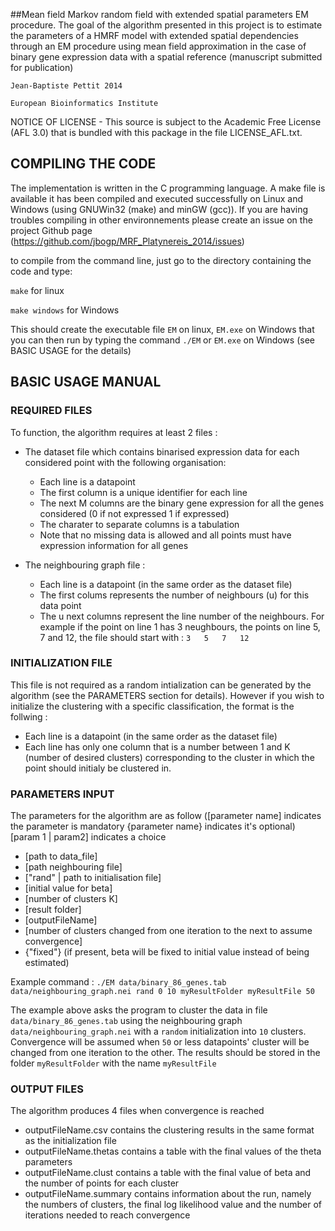 ##Mean field Markov random field with extended spatial parameters EM procedure.
The goal of the algorithm presented in this project is to estimate the parameters of a HMRF model with extended spatial dependencies through an EM procedure using mean field approximation in the case of binary gene expression data with a spatial reference (manuscript submitted for publication)

`Jean-Baptiste Pettit 2014`

`European Bioinformatics Institute`

 NOTICE OF LICENSE - This source is subject to the Academic Free License (AFL 3.0) that is bundled with this package in the file LICENSE_AFL.txt.

## COMPILING THE CODE
The implementation is written in the C programming language. A make file is available it has been compiled and executed successfully on Linux and Windows (using GNUWin32 (make) and minGW (gcc)). If you are having troubles compiling in other environnements please create an issue on the project Github page (https://github.com/jbogp/MRF_Platynereis_2014/issues)

to compile from the command line, just go to the directory containing the code and type:

`make` for linux

`make windows` for Windows

This should create the executable file `EM` on linux, `EM.exe` on Windows that you can then run by typing the command `./EM` or `EM.exe` on Windows (see BASIC USAGE for the details)

## BASIC USAGE MANUAL
### REQUIRED FILES
To function, the algorithm requires at least 2 files :
 - The dataset file which contains binarised expression data for each considered point with the following organisation:
   - Each line is a datapoint
   - The first column is a unique identifier for each line
   - The next M columns are the binary gene expression for all the genes considered (0 if not expressed 1 if expressed)
   - The charater to separate columns is a tabulation
   - Note that no missing data is allowed and all points must have expression information for all genes
   
 - The neighbouring graph file :
   - Each line is a datapoint (in the same order as the dataset file)
   - The first colums represents the number of neighbours (u) for this data point
   - The u next columns represent the line number of the neighbours. For example if the point on line 1 has 3 neughbours, the points on line 5, 7 and 12, the file should start with : `3	5	7	12`
   
### INITIALIZATION FILE 
This file is not required as a random intialization can be generated by the algorithm (see the PARAMETERS section for details). However if you wish to initialize the clustering with a specific classification, the format is the follwing :
- Each line is a datapoint (in the same order as the dataset file)
- Each line has only one column that is a number between 1 and K (number of desired clusters) corresponding to the cluster in which the point should initialy be clustered in.

### PARAMETERS INPUT 
The parameters for the algorithm are as follow ([parameter name] indicates the parameter is mandatory {parameter name} indicates it's optional) [param 1 | param2] indicates a choice
- [path to data_file]
- [path neighbouring file]
- ["rand" | path to initialisation file]
- [initial value for beta]
- [number of clusters K]
- [result folder]
- [outputFileName]
- [number of clusters changed from one iteration to the next to assume convergence]
- {"fixed"} (if present, beta will be fixed to initial value instead of being estimated)

Example command : `./EM data/binary_86_genes.tab data/neighbouring_graph.nei rand 0 10 myResultFolder myResultFile 50`

The example above asks the program to cluster the data in file `data/binary_86_genes.tab` using the neighbouring graph `data/neighbouring_graph.nei` with a `random` initialization into `10` clusters. Convergence will be assumed when `50` or less datapoints' cluster will be changed from one iteration to the other. The results should be stored in the folder `myResultFolder` with the name `myResultFile`

### OUTPUT FILES
The algorithm produces 4 files when convergence is reached
- outputFileName.csv contains the clustering results in the same format as the initialization file
- outputFileName.thetas contains a table with the final values of the theta parameters
- outputFileName.clust contains a table with the final value of beta and the number of points for each cluster
- outputFileName.summary contains information about the run, namely the numbers of clusters, the final log likelihood value and the number of iterations needed to reach convergence
